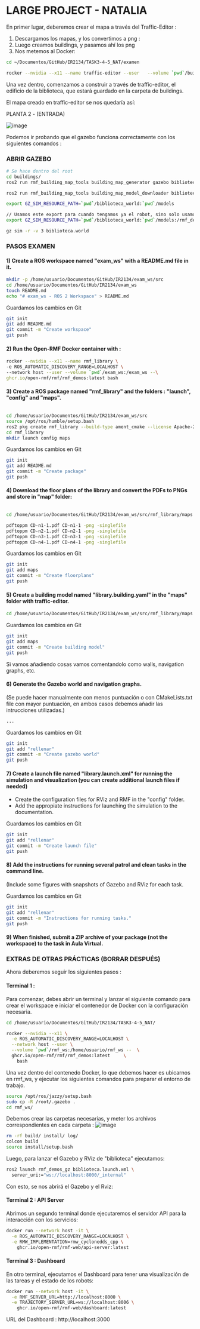 # LARGE PROJECT - NATALIA

En primer lugar, deberemos crear el mapa a través del Traffic-Editor : 

1) Descargamos los mapas, y los convertimos a png :
2) Luego creamos buildings, y pasamos ahí los png
3) Nos metemos al Docker:
   
```bash
cd ~/Documentos/GitHub/IR2134/TASK3-4-5_NAT/examen

rocker --nvidia --x11 --name traffic-editor --user   --volume `pwd`/buildings:/rmf_demos_ws/buildings --    ghcr.io/open-rmf/rmf/rmf_demos:latest   bash
```
Una vez dentro, comenzamos a construir a través de traffic-editor, el edificio de la biblioteca, que estará guardado en la carpeta de buildings.

El mapa creado en traffic-editor se nos quedaría así:

PLANTA 2 - (ENTRADA)

![image](https://github.com/user-attachments/assets/082d3a88-deec-471a-8e85-7f6a7b7ea0b4)

Podemos ir probando que el gazebo funciona correctamente con los siguientes comandos : 

### ABRIR GAZEBO

```bash
# Se hace dentro del root
cd buildings/
ros2 run rmf_building_map_tools building_map_generator gazebo biblioteca.building.yaml biblioteca.world ./biblioteca_world

```
```bash
ros2 run rmf_building_map_tools building_map_model_downloader biblioteca.building.yaml -e ./models

export GZ_SIM_RESOURCE_PATH=`pwd`/biblioteca_world:`pwd`/models

// Usamos este export para cuando tengamos ya el robot, sino solo usamos el primer export
export GZ_SIM_RESOURCE_PATH=`pwd`/biblioteca_world:`pwd`/models:/rmf_demos_ws/install/rmf_demos_assets/share/rmf_demos_assets/models

gz sim -r -v 3 biblioteca.world
```

### PASOS EXAMEN

#### 1) Create a ROS workspace named "exam_ws" with a README.md file in it. 

```bash
mkdir -p /home/usuario/Documentos/GitHub/IR2134/exam_ws/src
cd /home/usuario/Documentos/GitHub/IR2134/exam_ws
touch README.md
echo "# exam_ws - ROS 2 Workspace" > README.md
```
Guardamos los cambios en Git

```bash
git init
git add README.md
git commit -m "Create workspace"
git push
```

#### 2) Run the Open-RMF Docker container with : 

```bash
rocker --nvidia --x11 --name rmf_library \
-e ROS_AUTOMATIC_DISCOVERY_RANGE=LOCALHOST \
--network host --user --volume `pwd`/exam_ws:/exam_ws --\
ghcr.io/open-rmf/rmf/rmf_demos:latest bash
```
#### 3) Create a ROS package named "rmf_library" and the folders : "launch", "config" and "maps".

```bash

cd /home/usuario/Documentos/GitHub/IR2134/exam_ws/src
source /opt/ros/humble/setup.bash
ros2 pkg create rmf_library --build-type ament_cmake --license Apache-2.0
cd rmf_library
mkdir launch config maps
```
Guardamos los cambios en Git

```bash
git init
git add README.md
git commit -m "Create package"
git push
```

#### 4) Download the floor plans of the library and convert the PDFs to PNGs and store in "map" folder:

```bash

cd /home/usuario/Documentos/GitHub/IR2134/exam_ws/src/rmf_library/maps

pdftoppm CD-n1-1.pdf CD-n1-1 -png -singlefile
pdftoppm CD-n2-1.pdf CD-n2-1 -png -singlefile
pdftoppm CD-n3-1.pdf CD-n3-1 -png -singlefile
pdftoppm CD-n4-1.pdf CD-n4-1 -png -singlefile
```
Guardamos los cambios en Git

```bash
git init
git add maps
git commit -m "Create floorplans"
git push

```
#### 5) Create a building model named "library.building.yaml" in the "maps" folder with traffic-editor.

```bash
cd /home/usuario/Documentos/GitHub/IR2134/exam_ws/src/rmf_library/maps

```
Guardamos los cambios en Git

```bash
git init
git add maps
git commit -m "Create building model"
git push

```
Si vamos añadiendo cosas vamos comentandolo como walls, navigation graphs, etc.

#### 6) Generate the Gazebo world and navigation graphs.

(Se puede hacer manualmente con menos puntuación o con CMakeLists.txt file con mayor puntuación, en ambos casos debemos añadir las intrucciones utilizadas.)

```bash
...
```
Guardamos los cambios en Git

```bash
git init
git add "rellenar"
git commit -m "Create gazebo world"
git push

```
#### 7) Create a launch file named "library.launch.xml" for running the simulation and visualization (you can create additional launch files if needed)

- Create the configuration files for RViz and RMF in the "config" folder.
- Add the appropiate instructions for launching the simulation to the documentation.

Guardamos los cambios en Git

```bash
git init
git add "rellenar"
git commit -m "Create launch file"
git push

```

#### 8) Add the instructions for running several patrol and clean tasks in the command line.

(Include some figures with snapshots of Gazebo and RViz for each task.

Guardamos los cambios en Git

```bash
git init
git add "rellenar"
git commit -m "Instructions for running tasks."
git push

```

#### 9) When finished, submit a ZIP archive of your package (not the workspace) to the task in Aula Virtual.



### EXTRAS DE OTRAS PRÁCTICAS (BORRAR DESPUÉS)

Ahora deberemos seguir los siguientes pasos : 

#### Terminal 1 : 

Para comenzar, debes abrir un terminal y lanzar el siguiente comando para crear el workspace e iniciar el contenedor de Docker con la configuración necesaria.

```bash
cd /home/usuario/Documentos/GitHub/IR2134/TASK3-4-5_NAT/

rocker --nvidia --x11 \
  -e ROS_AUTOMATIC_DISCOVERY_RANGE=LOCALHOST \
  --network host --user \
  --volume `pwd`/rmf_ws:/home/usuario/rmf_ws --  \
  ghcr.io/open-rmf/rmf/rmf_demos:latest 	\
    bash
```
Una vez dentro del contenedo Docker, lo que debemos hacer es ubicarnos en rmf_ws, y ejecutar los siguientes comandos para preparar el entorno de trabajo.

```bash
source /opt/ros/jazzy/setup.bash
sudo cp -R /root/.gazebo .	
cd rmf_ws/
```

Debemos crear las carpetas necesarias, y meter los archivos correspondientes en cada carpeta : 
![image](https://github.com/user-attachments/assets/8dd420bb-f5a4-4794-9318-152921941c7a)


```bash
rm -rf build/ install/ log/
colcon build
source install/setup.bash
```

Luego, para lanzar el Gazebo y RViz de "biblioteca" ejecutamos:

```bash
ros2 launch rmf_demos_gz biblioteca.launch.xml \
  server_uri:="ws://localhost:8000/_internal"
```
Con esto, se nos abrirá el Gazebo y el Rviz:


#### Terminal 2 : API Server

Abrimos un segundo terminal donde ejecutaremos el servidor API para la interacción con los servicios:

```bash
docker run --network host -it \
  -e ROS_AUTOMATIC_DISCOVERY_RANGE=LOCALHOST \
  -e RMW_IMPLEMENTATION=rmw_cyclonedds_cpp \
	ghcr.io/open-rmf/rmf-web/api-server:latest
```
#### Terminal 3 : Dashboard

En otro terminal, ejecutamos el Dashboard para tener una visualización de las tareas y el estado de los robots:

```bash
docker run --network host -it \
  -e RMF_SERVER_URL=http://localhost:8000 \
  -e TRAJECTORY_SERVER_URL=ws://localhost:8006 \
	ghcr.io/open-rmf/rmf-web/dashboard:latest
```
URL del Dashboard : http://localhost:3000




